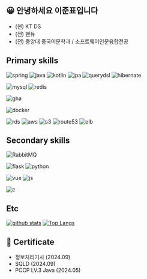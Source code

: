 ## 😀 안녕하세요 이준표입니다

* (현) KT DS
* (전) 핸듀
* (전) 중앙대 중국어문학과 / 소프트웨어인문융합전공

## Primary skills
![spring](https://img.shields.io/badge/Spring-6DB33F?style=for-the-badge&logo=spring&logoColor=white)
![java](https://img.shields.io/badge/Java-ED8B00?style=for-the-badge&logo=openjdk&logoColor=white)
![kotlin](https://img.shields.io/badge/Kotlin-0095D5?&style=for-the-badge&logo=kotlin&logoColor=white)
![jpa](https://img.shields.io/badge/JPA-A100FF?style=for-the-badge&logo=openjdk&logoColor=white)
![querydsl](https://img.shields.io/badge/QueryDSL-0769AD?style=for-the-badge&logo=openjdk&logoColor=white)
![hibernate](https://img.shields.io/badge/Hibernate-59666C?style=for-the-badge&logo=Hibernate&logoColor=white)

![mysql](https://img.shields.io/badge/MySQL-005C84?style=for-the-badge&logo=mysql&logoColor=white)
![redis](https://img.shields.io/badge/redis-%23DD0031.svg?&style=for-the-badge&logo=redis&logoColor=white)

![gha](https://img.shields.io/badge/GitHub_Actions-2088FF?style=for-the-badge&logo=github-actions&logoColor=white)

![docker](https://img.shields.io/badge/docker-%230db7ed.svg?style=for-the-badge&logo=docker&logoColor=white)

![rds](https://img.shields.io/badge/rds-527FFF?style=for-the-badge&logo=amazonrds&logoColor=white)
![aws](https://img.shields.io/badge/ec2-FF9900?style=for-the-badge&logo=amazonec2&logoColor=white)
![s3](https://img.shields.io/badge/s3-569A31?style=for-the-badge&logo=amazons3&logoColor=white)
![route53](https://img.shields.io/badge/route%2053-8C4FFF?style=for-the-badge&logo=amazonroute53&logoColor=white)
![elb](https://img.shields.io/badge/elastic%20beanstalk-8C4FFF?style=for-the-badge&logo=amazon-aws&logoColor=white)


## Secondary skills
![RabbitMQ](https://img.shields.io/badge/RabbitMQ-FF6600?&style=for-the-badge&logo=RabbitMQ&logoColor=white)

![flask](https://img.shields.io/badge/Flask-000000?style=for-the-badge&logo=flask&logoColor=white)
![python](https://img.shields.io/badge/Python-3776AB?style=for-the-badge&logo=python&logoColor=white)

![vue](https://img.shields.io/badge/Vue.js-35495E?style=for-the-badge&logo=vue.js&logoColor=4FC08D)
![js](https://img.shields.io/badge/JavaScript-F7DF1E?style=for-the-badge&logo=JavaScript&logoColor=white)

![c](https://img.shields.io/badge/C-00599C?style=for-the-badge&logo=c&logoColor=white)


## Etc
[![github stats](https://github-readme-stats.vercel.app/api?username=wnsvy607&show_icons=true&hide_border=true)](https://github.com/wnsvy607)
[![Top Langs](https://github-readme-stats.vercel.app/api/top-langs/?username=wnsvy607&layout=compact)](https://github.com/wnsvy607)

## 🎫 Certificate
* 정보처리기사 (2024.09)
* SQLD (2024.09)
* PCCP LV.3 Java (2024.05)
